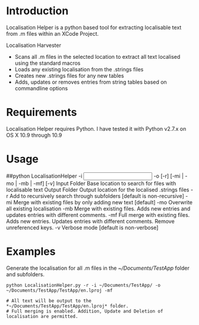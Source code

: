 Introduction
===============

Localisation Helper is a python based tool for extracting localisable text from .m files within an XCode Project.

Localisation Harvester
 * Scans all .m files in the selected location to extract all text localised using the standard macros
 * Loads any existing localisation from the .strings files
 * Creates new .strings files for any new tables
 * Adds, updates or removes entries from string tables based on commandline options

Requirements
===============

Localisation Helper requires Python. I have tested it with Python v2.7.x on OS X 10.9 through 10.9

Usage
===============

##python LocalisationHelper -i <Input Folder> -o <Output Folder> [-r] [-mi | -mo | -mb | -mf] [-v]
    Input Folder   Base location to search for files with localisable text
    Output Folder  Output location for the localised .strings files
    -r             Add to recursively search through subfolders [default is non-recursive]
    -mi            Merge with existing files by only adding new text [default]
    -mo            Overwrite all existing localisation
    -mb            Merge with existing files. Adds new entries and updates entries with different comments.
    -mf            Full merge with existing files. Adds new entries. 
                   Updates entries with different comments. Remove unreferenced keys.
    -v             Verbose mode [default is non-verbose]

Examples
===============

Generate the localisation for all .m files in the *~/Documents/TestApp* folder and subfolders.

    python LocalisationHelper.py -r -i ~/Documents/TestApp/ -o ~/Documents/TestApp/TestApp/en.lproj -mf
    
    # All text will be output to the *~/Documents/TestApp/TestApp/en.lproj* folder.
    # Full merging is enabled. Addition, Update and Deletion of localisation are permitted.